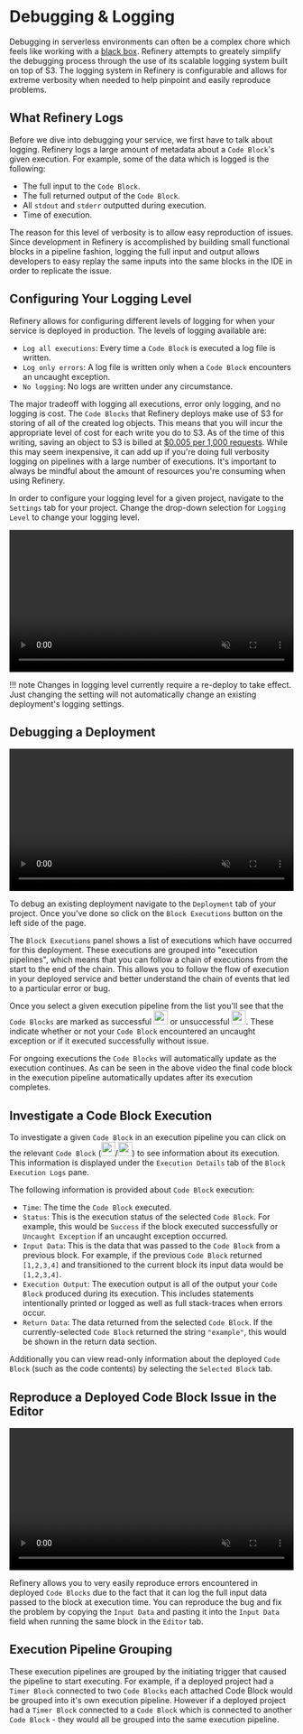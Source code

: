 # Debugging & Logging

Debugging in serverless environments can often be a complex chore which feels like working with a [black box](https://en.wikipedia.org/wiki/Black_box). Refinery attempts to greately simplify the debugging process through the use of its scalable logging system built on top of S3. The logging system in Refinery is configurable and allows for extreme verbosity when needed to help pinpoint and easily reproduce problems.

## What Refinery Logs

Before we dive into debugging your service, we first have to talk about logging. Refinery logs a large amount of metadata about a `Code Block`'s given execution. For example, some of the data which is logged is the following:

* The full input to the `Code Block`.
* The full returned output of the `Code Block`.
* All `stdout` and `stderr` outputted during execution.
* Time of execution.

The reason for this level of verbosity is to allow easy reproduction of issues. Since development in Refinery is accomplished by building small functional blocks in a pipeline fashion, logging the full input and output allows developers to easy replay the same inputs into the same blocks in the IDE in order to replicate the issue.

## Configuring Your Logging Level

Refinery allows for configuring different levels of logging for when your service is deployed in production. The levels of logging available are:

* `Log all executions`: Every time a `Code Block` is executed a log file is written.
* `Log only errors`: A log file is written only when a `Code Block` encounters an uncaught exception.
* `No logging`: No logs are written under any circumstance.

The major tradeoff with logging all executions, error only logging, and no logging is cost. The `Code Blocks` that Refinery deploys make use of S3 for storing of all of the created log objects. This means that you will incur the appropriate level of cost for each write you do to S3. As of the time of this writing, saving an object to S3 is billed at [$0.005 per 1,000 requests](https://aws.amazon.com/s3/pricing/#S3_Standard). While this may seem inexpensive, it can add up if you're doing full verbosity logging on pipelines with a large number of executions. It's important to always be mindful about the amount of resources you're consuming when using Refinery.

In order to configure your logging level for a given project, navigate to the `Settings` tab for your project. Change the drop-down selection for `Logging Level` to change your logging level.

<video style="width: 100%" controls autoplay muted loop>
	<source src="/debugging/images/changing-logging-level.webm" type="video/webm" />
	<source src="/debugging/images/changing-logging-level.mp4" type="video/mp4" />
</video>

!!! note
	Changes in logging level currently require a re-deploy to take effect. Just changing the setting will not automatically change an existing deployment's logging settings.

## Debugging a Deployment

<video style="width: 100%" controls autoplay muted loop>
	<source src="/debugging/images/finding-errors-with-block-executions.webm" type="video/webm" />
	<source src="/debugging/images/finding-errors-with-block-executions.mp4" type="video/mp4" />
</video>

To debug an existing deployment navigate to the `Deployment` tab of your project. Once you've done so click on the `Block Executions` button on the left side of the page.

The `Block Executions` panel shows a list of executions which have occurred for this deployment. These executions are grouped into "execution pipelines", which means that you can follow a chain of executions from the start to the end of the chain. This allows you to follow the flow of execution in your deployed service and better understand the chain of events that led to a particular error or bug.

Once you select a given execution pipeline from the list you'll see that the `Code Blocks` are marked as successful <img src="/debugging/images/code-block-success.png" style="width: 25px; height: 25px;" /> or unsuccessful <img src="/debugging/images/code-block-error.png" style="width: 25px; height: 25px;" />. These indicate whether or not your `Code Block` encountered an uncaught exception or if it executed successfully without issue.

For ongoing executions the `Code Blocks` will automatically update as the execution continues. As can be seen in the above video the final code block in the execution pipeline automatically updates after its execution completes.

## Investigate a Code Block Execution

To investigate a given `Code Block` in an execution pipeline you can click on the relevant `Code Block` (<img src="/debugging/images/code-block-success.png" style="width: 25px; height: 25px;" />/<img src="/debugging/images/code-block-error.png" style="width: 25px; height: 25px;" />) to see information about its execution. This information is displayed under the `Execution Details` tab of the `Block Execution Logs` pane.

The following information is provided about `Code Block` execution:

* `Time`: The time the `Code Block` executed.
* `Status`: This is the execution status of the selected `Code Block`. For example, this would be `Success` if the block executed successfully or `Uncaught Exception` if an uncaught exception occurred.
* `Input Data`: This is the data that was passed to the `Code Block` from a previous block. For example, if the previous `Code Block` returned `[1,2,3,4]` and transitioned to the current block its input data would be `[1,2,3,4]`.
* `Execution Output`: The execution output is all of the output your `Code Block` produced during its execution. This includes statements intentionally printed or logged as well as full stack-traces when errors occur.
* `Return Data`: The data returned from the selected `Code Block`. If the currently-selected `Code Block` returned the string `"example"`, this would be shown in the return data section.

Additionally you can view read-only information about the deployed `Code Block` (such as the code contents) by selecting the `Selected Block` tab.

## Reproduce a Deployed Code Block Issue in the Editor

<video style="width: 100%" controls autoplay muted loop>
	<source src="/debugging/images/replay-input-in-editor.webm" type="video/webm" />
	<source src="/debugging/images/replay-input-in-editor.mp4" type="video/mp4" />
</video>

Refinery allows you to very easily reproduce errors encountered in deployed `Code Blocks` due to the fact that it can log the full input data passed to the block at execution time. You can reproduce the bug and fix the problem by copying the `Input Data` and pasting it into the `Input Data` field when running the same block in the `Editor` tab.

## Execution Pipeline Grouping

These execution pipelines are grouped by the initiating trigger that caused the pipeline to start executing. For example, if a deployed project had a `Timer Block` connected to two `Code Blocks` each attached Code Block would be grouped into it's own execution pipeline. However if a deployed project had a `Timer Block` connected to a `Code Block` which is connected to another `Code Block` - they would all be grouped into the same execution pipeline.